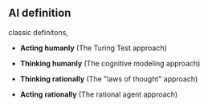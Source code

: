 ## AI definition

classic definitons,

- **Acting humanly** (The Turing Test approach)
    
- **Thinking humanly** (The cognitive modeling approach)
    
- **Thinking rationally** (The "laws of thought" approach)
    
- **Acting rationally** (The rational agent approach)

